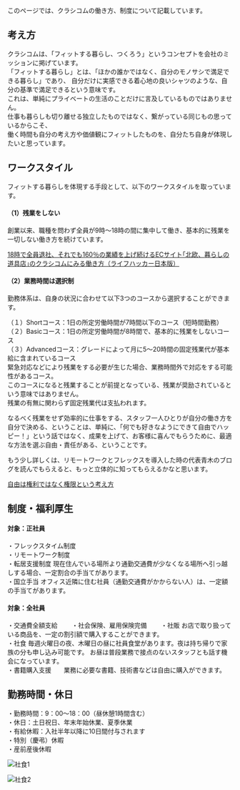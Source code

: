 
このページでは、クラシコムの働き方、制度について記載しています。


## 考え方

クラシコムは、「フィットする暮らし、つくろう」というコンセプトを会社のミッションに掲げています。  
「フィットする暮らし」とは、「ほかの誰かではなく、自分のモノサシで満足できる暮らし」であり、  自分だけに実感できる着心地の良いシャツのような、自分の基準で満足できるという意味です。  
これは、単純にプライベートの生活のことだけに言及しているものではありません。  
仕事も暮らしも切り離せる独立したものではなく、繋がっている同じもの思っているからこそ、  
働く時間も自分の考え方や価値観にフィットしたものを、自分たち自身が体現したいと思っています。


## ワークスタイル
フィットする暮らしを体現する手段として、以下のワークスタイルを取っています。    
#### （1）残業をしない  
創業以来、職種を問わず全員が9時〜18時の間に集中して働き、基本的に残業を一切しない働き方を続けています。  

[18時で全員退社、それでも160％の業績を上げ続けるECサイト｢北欧、暮らしの道具店｣のクラシコムにみる働き方（ライフハッカー日本版）](https://www.lifehacker.jp/2015/04/150406kurashicom_interview.html)

#### （2）業務時間は選択制  
勤務体系は、自身の状況に合わせて以下3つのコースから選択することができます。

（１）Shortコース：1日の所定労働時間が7時間以下のコース（短時間勤務）  
（２）Basicコース：1日の所定労働時間が8時間で、基本的に残業をしないコース  
（３）Advancedコース：グレードによって月に5〜20時間の固定残業代が基本給に含まれているコース  
緊急対応などにより残業をする必要が生じた場合、業務時間外で対応をする可能性があるコース。  
このコースになると残業することが前提となっている、残業が奨励されているという意味ではありません。  
残業の有無に関わらず固定残業代は支払われます。  


なるべく残業をせず効率的に仕事をする、スタッフ一人ひとりが自分の働き方を自分で決める、ということは、単純に、「何でも好きなようにできて自由でハッピー！」という話ではなく、成果を上げて、お客様に喜んでもらうために、最適な方法を選ぶ自由・責任がある、ということです。  

もう少し詳しくは、リモートワークとフレックスを導入した時の代表青木のブログを読んでもらえると、もっと立体的に知ってもらえるかなと思います。  

[自由は権利ではなく権限という考え方](https://note.mu/kohei_a/n/n679b6c0f610b)


## 制度・福利厚生

#### 対象：正社員
・フレックスタイム制度  
・リモートワーク制度  
・転居支援制度    現在住んでいる場所より通勤交通費が少なくなる場所へ引っ越しする場合、一定割合の手当てがあります。  
・国立手当    オフィス近隣に住む社員（通勤交通費がかからない人）は、一定額の手当てがあります。  

#### 対象：全社員
・交通費全額支給　　
・社会保険、雇用保険完備　　
・社販    お店で取り扱っている商品を、一定の割引額で購入することができます。  
・社食    毎週火曜日の夜、木曜日の昼に社員食堂があります。夜は持ち帰りで家族の分も申し込み可能です。  お昼は普段業務で接点のないスタッフとも話す機会になっています。  
・書籍購入支援　　業務に必要な書籍、技術書などは自由に購入ができます。

## 勤務時間・休日
・勤務時間：9：00～18：00（昼休憩1時間含む）  
・休日：土日祝日、年末年始休業、夏季休業  
・有給休暇：入社半年以降に10日間付与されます  
・特別（慶弔）休暇  
・産前産後休暇  

![社食1](https://user-images.githubusercontent.com/43428459/47759711-3559ab00-dcf4-11e8-9abf-62e7b3205157.jpg)

![社食2](https://user-images.githubusercontent.com/43428459/47759739-4efaf280-dcf4-11e8-8624-a02a630a88f9.jpg)



